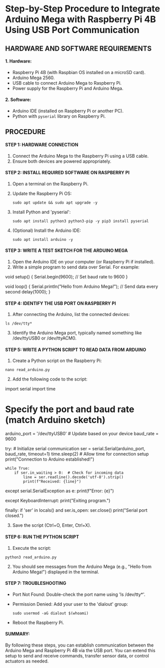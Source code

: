 # Step-by-Step Procedure to Integrate Arduino Mega with Raspberry Pi 4B Using USB Port Communication #

## HARDWARE AND SOFTWARE REQUIREMENTS ##

#### 1. Hardware: #### 
  - Raspberry Pi 4B (with Raspbian OS installed on a microSD card).
  - Arduino Mega 2560.
  - USB cable to connect Arduino Mega to Raspberry Pi.
  - Power supply for the Raspberry Pi and Arduino Mega.

#### 2. Software: #### 
  - Arduino IDE (installed on Raspberry Pi or another PC).
  - Python with `pyserial` library on Raspberry Pi.

## PROCEDURE ##

#### STEP 1: HARDWARE CONNECTION ####
1. Connect the Arduino Mega to the Raspberry Pi using a USB cable.
2. Ensure both devices are powered appropriately.

#### STEP 2: INSTALL REQUIRED SOFTWARE ON RASPBERRY PI #### 
1. Open a terminal on the Raspberry Pi.
2. Update the Raspberry Pi OS:

    `sudo apt update && sudo apt upgrade -y`

3. Install Python and 'pyserial':

   `sudo apt install python3 python3-pip -y
   pip3 install pyserial`

5. (Optional) Install the Arduino IDE:

   `sudo apt install arduino -y`

#### STEP 3: WRITE A TEST SKETCH FOR THE ARDUINO MEGA #### 
1. Open the Arduino IDE on your computer (or Raspberry Pi if installed).
2. Write a simple program to send data over Serial. For example:

void setup() {
  Serial.begin(9600); // Set baud rate to 9600
}

void loop() {
  Serial.println("Hello from Arduino Mega!"); // Send data every second
  delay(1000);
}

#### STEP 4: IDENTIFY THE USB PORT ON RASPBERRY PI ####
1. After connecting the Arduino, list the connected devices:

  `ls /dev/tty*`
 
3. Identify the Arduino Mega port, typically named something like /dev/ttyUSB0 or /dev/ttyACM0.

#### STEP 5: WRITE A PYTHON SCRIPT TO READ DATA FROM ARDUINO ####
1. Create a Python script on the Raspberry Pi:

  `nano read_arduino.py`

2. Add the following code to the script:

import serial
import time

# Specify the port and baud rate (match Arduino sketch)
arduino_port = '/dev/ttyUSB0'  # Update based on your device
baud_rate = 9600

try:
    # Initialize serial communication
    ser = serial.Serial(arduino_port, baud_rate, timeout=1)
    time.sleep(2)  # Allow time for connection setup
    print("Connection to Arduino established!")

    while True:
        if ser.in_waiting > 0:  # Check for incoming data
            line = ser.readline().decode('utf-8').strip()
            print(f"Received: {line}")

except serial.SerialException as e:
    print(f"Error: {e}")

except KeyboardInterrupt:
    print("Exiting program.")

finally:
    if 'ser' in locals() and ser.is_open:
        ser.close()
        print("Serial port closed.")

3. Save the script (Ctrl+O, Enter, Ctrl+X).

#### STEP 6: RUN THE PYTHON SCRIPT #### 
1. Execute the script:

  `python3 read_arduino.py`
 
2. You should see messages from the Arduino Mega (e.g., "Hello from Arduino Mega!") displayed in the terminal.

#### STEP 7: TROUBLESHOOTING #### 
- Port Not Found: Double-check the port name using 'ls /dev/tty*'.
- Permission Denied: Add your user to the 'dialout' group:

  `sudo usermod -aG dialout $(whoami)`

- Reboot the Raspberry Pi.

#### SUMMARY: #### 

By following these steps, you can establish communication between the Arduino Mega and Raspberry Pi 4B via the USB port. You can extend this setup to send and receive commands, transfer sensor data, or control actuators as needed.
